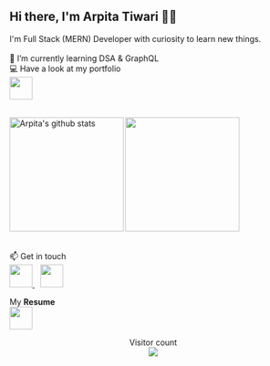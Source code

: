 <!--img align="right" height="180px" src="https://github.com/Deeksha2501/Deeksha2501/blob/master/resources/progirl.png" alt="image" /> -->

<p align="left">

## Hi there, I'm Arpita Tiwari 👋🏻 
 
I'm Full Stack (MERN) Developer with curiosity to learn new things. <br>
<br>
🌱 I’m currently learning DSA & GraphQL <br>
💻 Have a look at my portfolio<br><a target="_blank" href="https://react-resume-template-master.now.sh/"><img  height='40' src="https://img.icons8.com/bubbles/50/000000/domain.png"/> </a>
  <p>
<br>



  <img align="left" height="200px" src="https://github-readme-stats.vercel.app/api?username=Arpita309&show_icons=true&count_private=true&title_color=e6005c" alt="Arpita's github stats" />

  <img align="centre" height="200px" src="https://github-readme-stats.vercel.app/api/top-langs/?username=Arpita309&title_color=e6005c" />

<br> 
<br>
<br>
 📫 Get in touch 
<br>

<a href="https://www.linkedin.com/in/arpita-tiwari-947bba179/">
<img  height='40px' src="https://img.icons8.com/bubbles/50/000000/linkedin.png"/>
</a>
<a style="padding:10px" href="mailto: arpitatiwari309@gmail.com">
  <img  height='40px' src="https://img.icons8.com/bubbles/50/000000/email.png"/>
</a>




 My <b>Resume</b>
<br>
<a href="https://drive.google.com/file/d/1tvt_3jGf_gXw3qedr-bQUwdH1drYdJr6/view?usp=sharing" class="btn-hire" style="text-align: center; color:rgb(94, 255, 0);"><img height='40' src="https://img.icons8.com/nolan/64/submit-resume.png"/></a>









<p align="center"> 
  Visitor count<br>
  <img src="https://profile-counter.glitch.me/arpita309/count.svg" />
</p>
